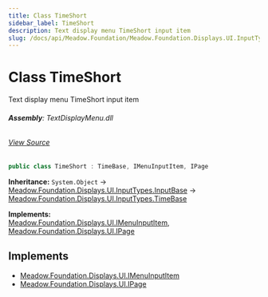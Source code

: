 ```yaml
---
title: Class TimeShort
sidebar_label: TimeShort
description: Text display menu TimeShort input item
slug: /docs/api/Meadow.Foundation/Meadow.Foundation.Displays.UI.InputTypes/TimeShort
---
```

# Class TimeShort
Text display menu TimeShort input item

###### **Assembly**: TextDisplayMenu.dll
###### [View Source](https://github.com/WildernessLabs/Meadow.Foundation.git/blob/develop/Source/Meadow.Foundation.Libraries_and_Frameworks/Displays.TextDisplayMenu/Driver/InputTypes/TimeShort.cs#L6)
```csharp title="Declaration"
public class TimeShort : TimeBase, IMenuInputItem, IPage
```
**Inheritance:** `System.Object` -> [Meadow.Foundation.Displays.UI.InputTypes.InputBase](../Meadow.Foundation.Displays.UI.InputTypes/InputBase) -> [Meadow.Foundation.Displays.UI.InputTypes.TimeBase](../Meadow.Foundation.Displays.UI.InputTypes/TimeBase)

**Implements:**  
[Meadow.Foundation.Displays.UI.IMenuInputItem](../Meadow.Foundation.Displays.UI/IMenuInputItem), [Meadow.Foundation.Displays.UI.IPage](../Meadow.Foundation.Displays.UI/IPage)


## Implements

* [Meadow.Foundation.Displays.UI.IMenuInputItem](../Meadow.Foundation.Displays.UI/IMenuInputItem)
* [Meadow.Foundation.Displays.UI.IPage](../Meadow.Foundation.Displays.UI/IPage)
